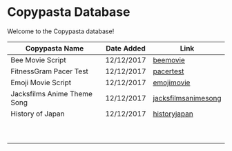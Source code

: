 # Copypasta Database
Welcome to the Copypasta database!

| Copypasta Name | Date Added | Link |
|----------------|------------|------|
|Bee Movie Script |12/12/2017  |[beemovie](copypastas/beemovie.md)|
|FitnessGram Pacer Test|12/12/2017|[pacertest](copypastas/pacertest.md)|
|Emoji Movie Script|12/12/2017|[emojimovie](copypastas/emojimovie.md)|
|Jacksfilms Anime Theme Song|12/12/2017|[jacksfilmsanimesong](copypastas/jacksfilmsanimesong.md)|
|History of Japan|12/12/2017|[historyjapan](copypastas/historyjapan.md)|
|  |  |  |
|  |  |  |
|  |  |  |
|  |  |  |
|  |  |  |
|  |  |  |
|  |  |  |
|  |  |  |
|  |  |  |
